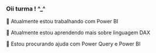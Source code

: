 ### Oii turma ! ^_^


🔭 Atualmente estou trabalhando com Power BI 

🌱 Atualmente estou aprendendo mais sobre linguagem DAX 

🤔 Estou procurando ajuda com Power Query e Power BI

